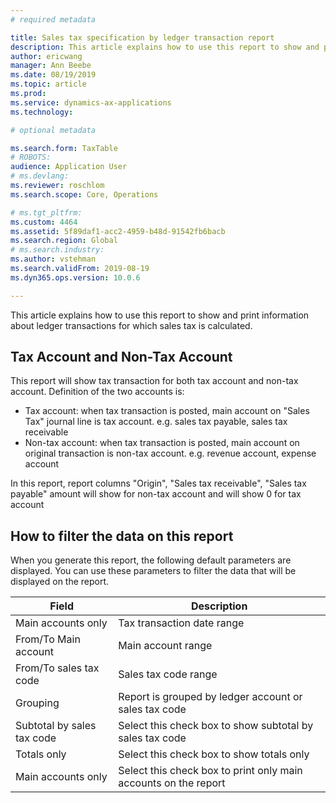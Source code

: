 ```yaml
---
# required metadata

title: Sales tax specification by ledger transaction report
description: This article explains how to use this report to show and print information about ledger transactions for which sales tax is calculated.
author: ericwang
manager: Ann Beebe
ms.date: 08/19/2019
ms.topic: article
ms.prod: 
ms.service: dynamics-ax-applications
ms.technology: 

# optional metadata

ms.search.form: TaxTable
# ROBOTS: 
audience: Application User
# ms.devlang: 
ms.reviewer: roschlom
ms.search.scope: Core, Operations

# ms.tgt_pltfrm: 
ms.custom: 4464
ms.assetid: 5f89daf1-acc2-4959-b48d-91542fb6bacb
ms.search.region: Global
# ms.search.industry: 
ms.author: vstehman
ms.search.validFrom: 2019-08-19
ms.dyn365.ops.version: 10.0.6

---
```


This article explains how to use this report to show and print information about ledger transactions for which sales tax is calculated.

## Tax Account and Non-Tax Account

This report will show tax transaction for both tax account and non-tax account. Definition of the two accounts is:

- Tax account: when tax transaction is posted, main account on "Sales Tax" journal line is tax account. e.g. sales tax payable, sales tax receivable
- Non-tax account: when tax transaction is posted, main account on original transaction is non-tax account. e.g. revenue account, expense account

In this report, report columns "Origin", "Sales tax receivable", "Sales tax payable" amount will show for non-tax account and will show 0 for tax account


## How to filter the data on this report

When you generate this report, the following default parameters are displayed. You can use these parameters to filter the data that will be displayed on the report.

|Field|Description|
|-------|-----------------|
|Main accounts only|Tax transaction date range|
|From/To Main account|Main account range|
|From/To sales tax code|Sales tax code range|
|Grouping|Report is grouped by ledger account or sales tax code|
|Subtotal by sales tax code|Select this check box to show subtotal by sales tax code|
|Totals only|Select this check box to show totals only|
|Main accounts only|Select this check box to print only main accounts on the report|

